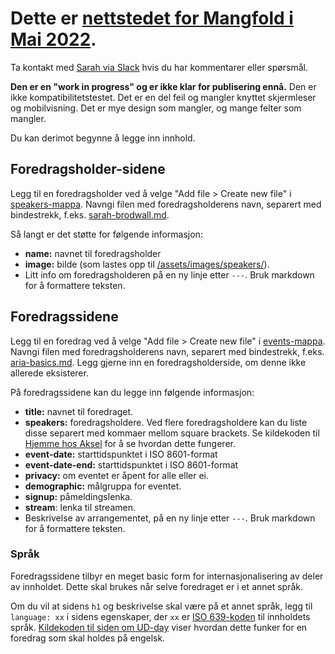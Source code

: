 # Dette er [nettstedet for Mangfold i Mai 2022](https://navikt.github.io/mangfold-i-mai).

Ta kontakt med [Sarah via Slack](https://nav-it.slack.com/archives/D02G9037P1B) hvis du har kommentarer eller spørsmål.  

__Den er en "work in progress" og er ikke klar for publisering ennå.__  Den er ikke kompatibilitetstestet.  Det er en del feil og mangler knyttet skjermleser og mobilvisning.  Det er mye design som mangler, og mange felter som mangler.  

Du kan derimot begynne å legge inn innhold.  

## Foredragsholder-sidene
Legg til en foredragsholder ved å velge "Add file > Create new file" i [speakers-mappa](https://github.com/navikt/mangfold-i-mai/tree/main/_speakers).  Navngi filen med foredragsholderens navn, separert med bindestrekk, f.eks. [sarah-brodwall.md](https://github.com/navikt/mangfold-i-mai/blob/main/_speakers/sarah-brodwall.md).  

Så langt er det støtte for følgende informasjon:
- **name:** navnet til foredragsholder
- **image:** bilde (som lastes opp til [/assets/images/speakers/](https://github.com/navikt/mangfold-i-mai/tree/main/assets/images/speakers)). 
- Litt info om foredragsholderen på en ny linje etter `---`.  Bruk markdown for å formattere teksten.

## Foredragssidene
Legg til en foredrag ved å velge "Add file > Create new file" i [events-mappa](https://github.com/navikt/mangfold-i-mai/tree/main/_events). Navngi filen med foredragsholderens navn, separert med bindestrekk, f.eks. [aria-basics.md](https://github.com/navikt/mangfold-i-mai/blob/main/_speakers/aria-basics.md). 
Legg gjerne inn en foredragsholderside, om denne  ikke allerede eksisterer.

På foredragssidene kan du legge inn følgende informasjon:
- **title:** navnet til foredraget.
- **speakers:** foredragsholdere.  Ved flere foredragsholdere kan du liste disse separert med kommaer mellom square brackets.  Se kildekoden til [Hjemme hos Aksel](https://github.com/navikt/mangfold-i-mai/edit/main/_events/Hjemme%20hos%20Aksel.md) for å se hvordan dette fungerer.
- **event-date:** starttidspunktet i ISO 8601-format
- **event-date-end:** starttidspunktet i ISO 8601-format
- **privacy:** om eventet er åpent for alle eller ei.  
- **demographic:** målgruppa for eventet.  
- **signup:** påmeldingslenka.
- **stream**: lenka til streamen.   
- Beskrivelse av arrangementet, på en ny linje etter `---`.  Bruk markdown for å formattere teksten.

### Språk
Foredragssidene tilbyr en meget basic form for internasjonalisering av deler av innholdet.  Dette skal brukes når selve foredraget er i et annet språk.  

Om du vil at sidens `h1` og beskrivelse skal være på et annet språk, legg til `language: xx` i sidens egenskaper, der `xx` er [ISO 639-koden](https://www.tutorialrepublic.com/html-reference/html-language-codes.php) til innholdets språk.  [Kildekoden til siden om UD-day](https://github.com/navikt/mangfold-i-mai/edit/main/_events/ud-day.md) viser hvordan dette funker for en foredrag som skal holdes på engelsk.     
